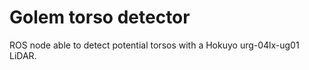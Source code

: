 # Golem torso detector

ROS node able to detect potential torsos with a Hokuyo urg-04lx-ug01 LiDAR.
